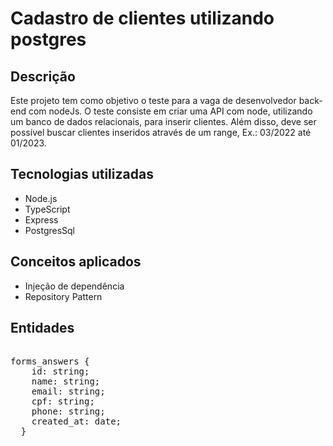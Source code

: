 # Cadastro de clientes utilizando postgres

## Descrição

Este projeto tem como objetivo o teste para a vaga de desenvolvedor back-end com nodeJs. O teste consiste em criar uma API com node, utilizando um banco de dados relacionais, para inserir clientes. Além disso, deve ser possível buscar clientes inseridos através de um range, Ex.: 03/2022 até 01/2023.

## Tecnologias utilizadas

- Node.js
- TypeScript
- Express
- PostgresSql

## Conceitos aplicados

- Injeção de dependência
- Repository Pattern

## Entidades

<pre>

forms_answers {
    id: string;
    name: string;
    email: string;
    cpf: string;
    phone: string;
    created_at: date;
  }
</pre>
